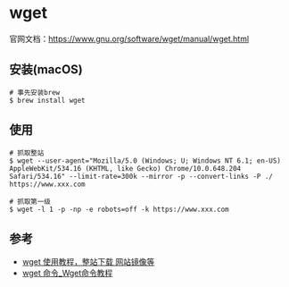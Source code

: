 # wget
官网文档：https://www.gnu.org/software/wget/manual/wget.html

## 安装(macOS)
```shell script
# 事先安装brew
$ brew install wget
```

## 使用
```shell script
# 抓取整站
$ wget --user-agent="Mozilla/5.0 (Windows; U; Windows NT 6.1; en-US) AppleWebKit/534.16 (KHTML, like Gecko) Chrome/10.0.648.204 Safari/534.16" --limit-rate=300k --mirror -p --convert-links -P ./ https://www.xxx.com

# 抓取第一级
$ wget -l 1 -p -np -e robots=off -k https://www.xxx.com
```

## 参考
* [wget 使用教程，整站下载 网站镜像等](https://ycb.hk/archives/160.html)
* [wget 命令_Wget命令教程](https://blog.csdn.net/cunjiu9486/article/details/109074051)
